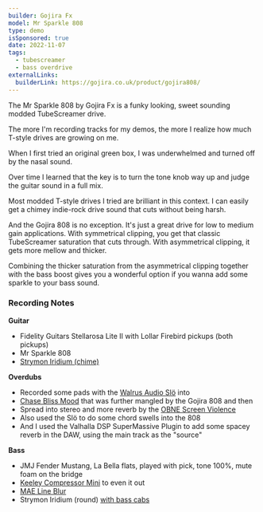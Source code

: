 ```yaml
---
builder: Gojira Fx
model: Mr Sparkle 808
type: demo
isSponsored: true
date: 2022-11-07
tags:
  - tubescreamer
  - bass overdrive
externalLinks:
  builderLink: https://gojira.co.uk/product/gojira808/
---
```


The Mr Sparkle 808 by Gojira Fx is a funky looking, sweet sounding modded TubeScreamer drive.

The more I'm recording tracks for my demos, the more I realize how much T-style drives are growing on me.

When I first tried an original green box, I was underwhelmed and turned off by the nasal sound.

Over time I learned that the key is to turn the tone knob way up and judge the guitar sound in a full mix.

Most modded T-style drives I tried are brilliant in this context. I can easily get a chimey indie-rock drive sound that cuts without being harsh.

And the Gojira 808 is no exception. It's just a great drive for low to medium gain applications. With symmetrical clipping, you get that classic TubeScreamer saturation that cuts through. With asymmetrical clipping, it gets more mellow and thicker.

Combining the thicker saturation from the asymmetrical clipping together with the bass boost gives you a wonderful option if you wanna add some sparkle to your bass sound.

### Recording Notes

**Guitar**

- Fidelity Guitars Stellarosa Lite II with Lollar Firebird pickups (both pickups)
- Mr Sparkle 808
- [Strymon Iridium (chime)](/demos/strymon-iridium)

**Overdubs**

- Recorded some pads with the [Walrus Audio Slö](/demos/walrus-audio-slo) into
- [Chase Bliss Mood](/demos/chase-bliss-audio-mood) that was further mangled by the Gojira 808 and then
- Spread into stereo and more reverb by the [OBNE Screen Violence](/demos/old-blood-noise-endeavors-screen-violence)
- Also used the Slö to do some chord swells into the 808
- And I used the Valhalla DSP SuperMassive Plugin to add some spacey reverb in the DAW, using the main track as the "source"

**Bass**

- JMJ Fender Mustang, La Bella flats, played with pick, tone 100%, mute foam on the bridge
- [Keeley Compressor Mini](/demos/keeley-electronics-compressor-mini) to even it out
- [MAE Line Blur](/demos/mask-audio-electronics-line-blur)
- Strymon Iridium (round) [with bass cabs](/posts/strymon-iridium-bass-ownhammer-ir/)
